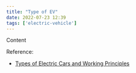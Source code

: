```yaml
---
title: "Type of EV"
date: 2022-07-23 12:39
tags: ['electric-vehicle']
---
```


Content


Reference:
- [Types of Electric Cars and Working Principles](https://www.omazaki.co.id/en/types-of-electric-cars-and-working-principles/)

